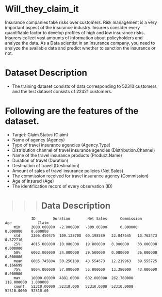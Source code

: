 # Will_they_claim_it
Insurance companies take risks over customers. Risk management is a very important aspect of the insurance industry. Insurers consider every quantifiable factor to develop profiles of high and low insurance risks. Insurers collect vast amounts of information about policyholders and analyze the data.  As a Data scientist in an insurance company, you need to analyze the available data and predict whether to sanction the insurance or not.

# Dataset Description
* The training dataset consists of data corresponding to 52310 customers and the test dataset consists of 22421 customers.
# Following are the features of the dataset.
* Target: Claim Status (Claim)
* Name of agency (Agency)
* Type of travel insurance agencies (Agency.Type)
* Distribution channel of travel insurance agencies (Distribution.Channel)
* Name of the travel insurance products (Product.Name)
* Duration of travel (Duration)
* Destination of travel (Destination)
* Amount of sales of travel insurance policies (Net Sales)
* The commission received for travel insurance agency (Commission)
* Age of insured (Age)
* The identification record of every observation (ID)

 >>># Data Description
     	       	ID        Duration        Net Sales      Commission         Age            Claim
	    min	    2000.000000  -2.000000	 -389.00000  	 0.000000	 0.000000	 0.000000
	    std     2306.450475	 109.138708	 60.198589	 22.847645	 13.762473	 0.372710
	    25%     4015.000000	 10.000000	 19.800000	 0.000000	 33.000000	 0.000000
 	    50%     6002.000000	 24.000000	 29.500000	 0.000000	 36.000000	 0.000000
	    mean    6005.745804	 58.256108	 48.554673	 12.219963	 39.555725	 0.166699
	    75%	    8004.000000	 57.000000	 55.000000	 13.380000	 43.000000	 0.000000
	    max	    10000.00000  4881.0000	 682.000000	 262.760000	 118.000000	 1.000000
	    count   52310.00000  52310.000	 52310.0000	 52310.0000	 52310.0000	 52310.00
